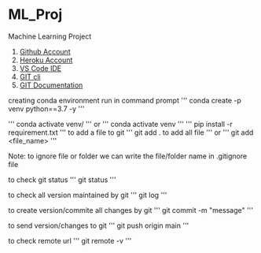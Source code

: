 # ML_Proj

Machine Learning Project

1. [Github Account](https://github.com)
2. [Heroku Account](https://dashboard.heroku.com/login)
3. [VS Code IDE](https://code.visualstudio.com/download)
4. [GIT cli](https://git-scm.com/downloads)
5. [GIT Documentation](https://git-scm.com/docs/gittutorial)

creating conda environment run in command prompt
'''
conda create -p venv python==3.7 -y
'''

'''
conda activate venv/
'''
or
'''
conda activate venv
'''
'''
pip install -r requirement.txt
'''
to add a file to git
'''
git add . to add all file
'''
or
'''
git add <file_name>
'''

Note: to ignore file or folder we can write the file/folder name in .gitignore file

to check git status
'''
git status
'''

to check all version maintained by git
'''
git log
'''

to create version/commite all changes by git
'''
git commit -m "message"
'''

to send version/changes to git
'''
git push origin main
'''

to check remote url
'''
git remote -v
'''
